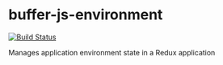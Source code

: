 # buffer-js-environment

[![Build Status](https://travis-ci.org/bufferapp/buffer-js-environment.svg?branch=master)](https://travis-ci.org/bufferapp/buffer-js-environment)

Manages application environment state in a Redux application
